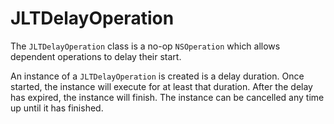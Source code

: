 JLTDelayOperation
=================

The `JLTDelayOperation` class is a no-op `NSOperation` which allows dependent
operations to delay their start.

An instance of a `JLTDelayOperation` is created is a delay duration. Once
started, the instance will execute for at least that duration. After the delay
has expired, the instance will finish. The instance can be cancelled any time
up until it has finished.
